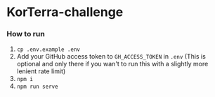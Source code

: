 # KorTerra-challenge

### How to run

1. `cp .env.example .env`
1. Add your GitHub access token to `GH_ACCESS_TOKEN` in `.env` (This is optional and only there if you wan't to run this with a slightly more lenient rate limit)
1. `npm i`
1. `npm run serve`
